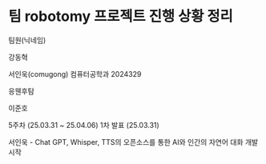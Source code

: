 # 팀 robotomy 프로젝트 진행 상황 정리

팀원(닉네임)

강동혁

서인욱(comugong) 컴퓨터공학과 2024329

응웬후탐

이준호


5주차 (25.03.31 ~ 25.04.06)
1차 발표 (25.03.31)

서인욱 - Chat GPT, Whisper, TTS의 오픈소스를 통한 AI와 인간의 자연어 대화 개발 시작
